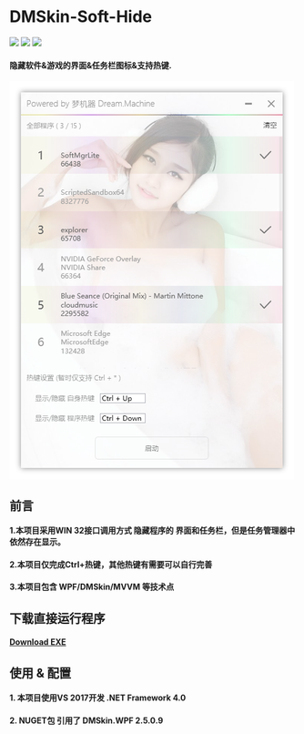 # DMSkin-Soft-Hide

![](https://img.shields.io/badge/.NET-%3E%3D3.5-brightgreen.svg)
![](https://img.shields.io/badge/version-0.0.0.1-blue.svg)
![](https://img.shields.io/badge/license-MIT-green.svg)

#### 隐藏软件&amp;游戏的界面&amp;任务栏图标&amp;支持热键.

<img src="https://raw.githubusercontent.com/944095635/DMSkin-Soft-Hide/master/Screenshot/demo.png" align="center">

## 前言 
#### 1.本项目采用WIN 32接口调用方式 隐藏程序的 界面和任务栏，但是任务管理器中 依然存在显示。
#### 2.本项目仅完成Ctrl+热键，其他热键有需要可以自行完善
#### 3.本项目包含 WPF/DMSkin/MVVM 等技术点

## 下载直接运行程序
#### [Download EXE](https://github.com/944095635/DMSkin-Soft-Hide/releases/download/0.0.0.1/Release.zip)

## 使用 & 配置
#### 1. 本项目使用VS 2017开发 .NET Framework 4.0
#### 2. NUGET包 引用了 DMSkin.WPF 2.5.0.9

